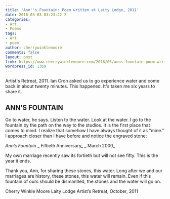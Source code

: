 ```yaml
---
title: 'Ann''s Fountain: Poem written at Laity Lodge, 2011'
date: 2016-03-03 03:23:22 Z
categories:
- Art
- Poems
tags:
- Art
- poem
author: cherrywinklemoore
comments: false
layout: post
link: https://www.cherrywinklemoore.com/2016/03/anns-fountain-poem-written-at-laity-lodge-2011/
wordpress_id: 1369
---
```


Artist's Retreat, 2011. Ian Cron asked us to go experience water and come back in about twenty minutes. This happened. It's taken me six years to share it.


## ANN’S FOUNTAIN


Go to water, he says. Listen to the water. Look at the water.
I go to the fountain by the path on the way to the studios.
It is the first place that comes to mind.
I realize that somehow I have always thought of it as “mine.”
I approach closer than I have before and notice the engraved stone:

_Ann’s Fountain_
_ Fiftieth Anniversary_
_ March 2000_

My own marriage recently saw its fortieth but will not see fifty. This is the year it ends.

Thank you, Ann, for sharing these stones, this water. Long after we and our marriages are history, these stones, this water will remain. Even if this fountain of ours should be dismantled, the stones and the water will go on.

Cherry Winkle Moore
Laity Lodge
Artist’s Retreat, October, 2011
